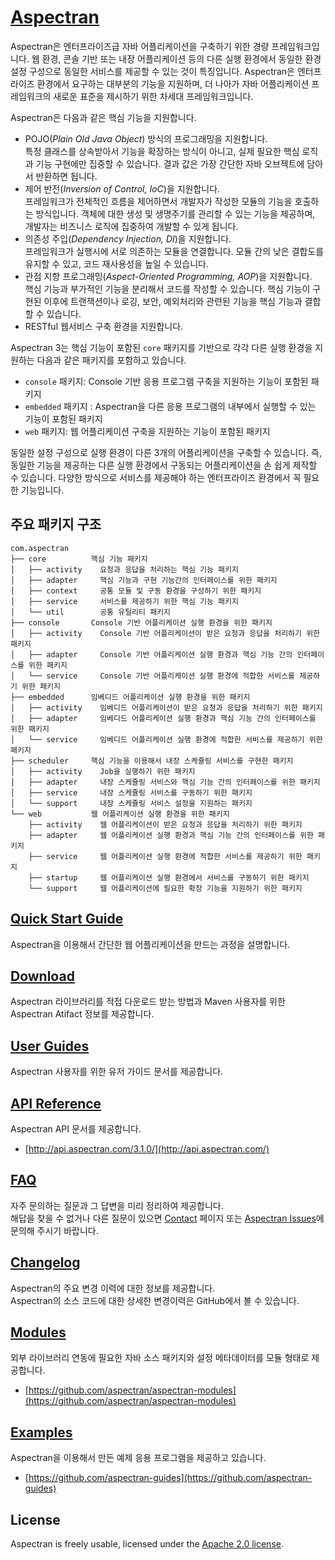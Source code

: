 # [Aspectran](http://www.aspectran.com)

Aspectran은 엔터프라이즈급 자바 어플리케이션을 구축하기 위한 경량 프레임워크입니다.
웹 환경, 콘솔 기반 또는 내장 어플리케이션 등의 다른 실행 환경에서 동일한 환경 설정 구성으로 동일한 서비스를 제공할 수 있는 것이 특징입니다.
Aspectran은 엔터프라이즈 환경에서 요구하는 대부분의 기능을 지원하며, 더 나아가 자바 어플리케이션 프레임워크의 새로운 표준을 제시하기 위한 차세대 프레임워크입니다.

Aspectran은 다음과 같은 핵심 기능을 지원합니다.

* POJO(*Plain Old Java Object*) 방식의 프로그래밍을 지원합니다.  
  특정 클래스를 상속받아서 기능을 확장하는 방식이 아니고, 실제 필요한 핵심 로직과 기능 구현에만 집중할 수 있습니다.
  결과 값은 가장 간단한 자바 오브젝트에 담아서 반환하면 됩니다.
* 제어 반전(*Inversion of Control, IoC*)을 지원합니다.  
  프레임워크가 전체적인 흐름을 제어하면서 개발자가 작성한 모듈의 기능을 호출하는 방식입니다.
  객체에 대한 생성 및 생명주기를 관리할 수 있는 기능을 제공하며, 개발자는 비즈니스 로직에 집중하여 개발할 수 있게 됩니다.
* 의존성 주입(*Dependency Injection, DI*)을 지원합니다.  
  프레임워크가 실행시에 서로 의존하는 모듈을 연결합니다.
  모듈 간의 낮은 결합도를 유지할 수 있고, 코드 재사용성을 높일 수 있습니다.
* 관점 지향 프로그래밍(*Aspect-Oriented Programming, AOP*)을 지원합니다.  
  핵심 기능과 부가적인 기능을 분리해서 코드를 작성할 수 있습니다.
  핵심 기능이 구현된 이후에 트랜잭션이나 로깅, 보안, 예외처리와 관련된 기능을 핵심 기능과 결합할 수 있습니다.
* RESTful 웹서비스 구축 환경을 지원합니다.

Aspectran 3는 핵심 기능이 포함된 `core` 패키지를 기반으로 각각 다른 실행 환경을 지원하는 다음과 같은 패키지를 포함하고 있습니다.

* `console` 패키지:  Console 기반 응용 프로그램 구축을 지원하는 기능이 포함된 패키지
* `embedded` 패키지 :  Aspectran을 다른 응용 프로그램의 내부에서 실행할 수 있는 기능이 포함된 패키지
* `web` 패키지:  웹 어플리케이션 구축을 지원하는 기능이 포함된 패키지

동일한 설정 구성으로 실행 환경이 다른 3개의 어플리케이션을 구축할 수 있습니다.
즉, 동일한 기능을 제공하는 다른 실행 환경에서 구동되는 어플리케이션을 손 쉽게 제작할 수 있습니다.
다양한 방식으로 서비스를 제공해야 하는 엔터프라이즈 환경에서 꼭 필요한 기능입니다.

## 주요 패키지 구조

```
com.aspectran
├── core          핵심 기능 패키지
│   ├── activity    요청과 응답을 처리하는 핵심 기능 패키지
│   ├── adapter     핵심 기능과 구현 기능간의 인터페이스를 위한 패키지
│   ├── context     공통 모듈 및 구동 환경을 구성하기 위한 패키지
│   ├── service     서비스를 제공하기 위한 핵심 기능 패키지
│   └── util        공통 유틸리티 패키지
├── console       Console 기반 어플리케이션 실행 환경을 위한 패키지
│   ├── activity    Console 기반 어플리케이션이 받은 요청과 응답을 처리하기 위한 패키지
│   ├── adapter     Console 기반 어플리케이션 실행 환경과 핵심 기능 간의 인터페이스를 위한 패키지
│   └── service     Console 기반 어플리케이션 실행 환경에 적합한 서비스를 제공하기 위한 패키지
├── embedded      임베디드 어플리케이션 실행 환경을 위한 패키지
│   ├── activity    임베디드 어플리케이션이 받은 요청과 응답을 처리하기 위한 패키지
│   ├── adapter     임베디드 어플리케이션 실행 환경과 핵심 기능 간의 인터페이스를 위한 패키지
│   └── service     임베디드 어플리케이션 실행 환경에 적합한 서비스를 제공하기 위한 패키지
├── scheduler     핵심 기능을 이용해서 내장 스케쥴링 서비스를 구현한 패키지
│   ├── activity    Job을 실행하기 위한 패키지
│   ├── adapter     내장 스케쥴링 서비스와 핵심 기능 간의 인터페이스를 위한 패키지
│   ├── service     내장 스케쥴링 서비스를 구동하기 위한 패키지
│   └── support     내장 스케쥴링 서비스 설정을 지원하는 패키지
└── web           웹 어플리케이션 실행 환경을 위한 패키지
    ├── activity    웹 어플리케이션이 받은 요청과 응답을 처리하기 위한 패키지
    ├── adapter     웹 어플리케이션 실행 환경과 핵심 기능 간의 인터페이스를 위한 패키지
    ├── service     웹 어플리케이션 실행 환경에 적합한 서비스를 제공하기 위한 패키지
    ├── startup     웹 어플리케이션 실행 환경에서 서비스를 구동하기 위한 패키지
    └── support     웹 어플리케이션에 필요한 확장 기능을 지원하기 위한 패키지
```

## [Quick Start Guide](http://www.aspectran.com/getting-started/quickstart/)
Aspectran을 이용해서 간단한 웹 어플리케이션을 만드는 과정을 설명합니다.

## [Download](http://www.aspectran.com/getting-started/download/)
Aspectran 라이브러리를 적접 다운로드 받는 방법과 Maven 사용자를 위한 Aspectran Atifact 정보를 제공합니다.

## [User Guides](http://www.aspectran.com/docs/guides/)
Aspectran 사용자를 위한 유저 가이드 문서를 제공합니다.

## [API Reference](http://www.aspectran.com/docs/api/)
Aspectran API 문서를 제공합니다.
* [http://api.aspectran.com/3.1.0/](http://api.aspectran.com/)

## [FAQ](http://www.aspectran.com/docs/faq/)
자주 문의하는 질문과 그 답변을 미리 정리하여 제공합니다.  
해답을 찾을 수 없거나 다른 질문이 있으면 [Contact](/contact/) 페이지 또는 [Aspectran Issues](https://github.com/aspectran/aspectran/issues)에 문의해 주시기 바랍니다.

## [Changelog](http://www.aspectran.com/docs/changelog/)
Aspectran의 주요 변경 이력에 대한 정보를 제공합니다.  
Aspectran의 소스 코드에 대한 상세한 변경이력은 GitHub에서 볼 수 있습니다.

## [Modules](http://www.aspectran.com/modules/)
외부 라이브러리 연동에 필요한 자바 소스 패키지와 설정 메타데이터를 모듈 형태로 제공합니다.
* [https://github.com/aspectran/aspectran-modules](https://github.com/aspectran/aspectran-modules)

## [Examples](http://www.aspectran.com/examples/)
Aspectran을 이용해서 만든 예제 응용 프로그램을 제공하고 있습니다.
* [https://github.com/aspectran-guides](https://github.com/aspectran-guides)

## License
Aspectran is freely usable, licensed under the [Apache 2.0 license](http://www.apache.org/licenses/LICENSE-2.0).
